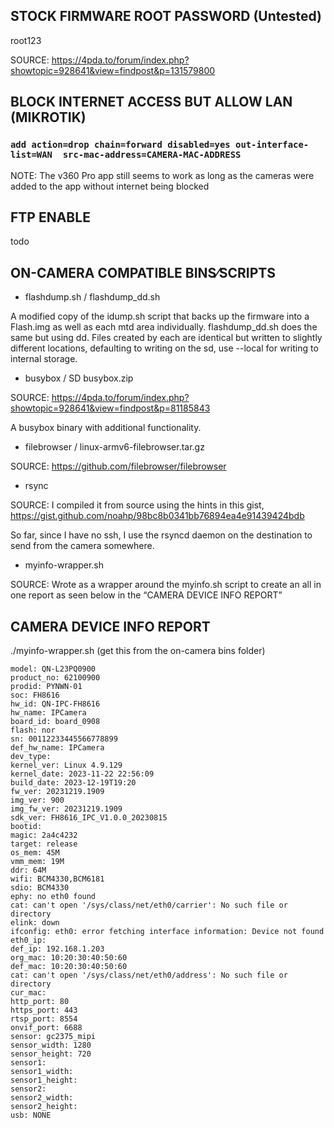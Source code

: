 ## STOCK FIRMWARE ROOT PASSWORD (Untested)

root123


SOURCE: <https://4pda.to/forum/index.php?showtopic=928641&view=findpost&p=131579800>


## BLOCK INTERNET ACCESS BUT ALLOW LAN (MIKROTIK)

### `add action=drop chain=forward disabled=yes out-interface-list=WAN  src-mac-address=CAMERA-MAC-ADDRESS`

NOTE: The v360 Pro app still seems to work as long as the cameras were added to the app without internet being blocked


## FTP ENABLE

todo

## ON-CAMERA COMPATIBLE BINS⁄SCRIPTS

* flashdump.sh / flashdump_dd.sh

A modified copy of the idump.sh script that backs up the firmware into a Flash.img as well as each mtd area individually. flashdump_dd.sh does the same but using dd. Files created by each are identical but written to slightly different locations, defaulting to writing on the sd, use --local for writing to internal storage. 


* busybox / SD busybox.zip

SOURCE: <https://4pda.to/forum/index.php?showtopic=928641&view=findpost&p=81185843>

A busybox binary with additional functionality.


* filebrowser / linux-armv6-filebrowser.tar.gz

SOURCE: <https://github.com/filebrowser/filebrowser>


* rsync

SOURCE: I compiled it from source using the hints in this gist, <https://gist.github.com/noahp/98bc8b0341bb76894ea4e91439424bdb>

So far, since I have no ssh, I use the rsyncd daemon on the destination to send from the camera somewhere.


* myinfo-wrapper.sh

SOURCE: Wrote as a wrapper around the myinfo.sh script to create an all in one report as seen below in the “CAMERA DEVICE INFO REPORT”

## CAMERA DEVICE INFO REPORT

./myinfo-wrapper.sh (get this from the on-camera bins folder)

```brand: QianNiao
model: QN-L23PQ0900
product_no: 62100900
prodid: PYNWN-01
soc: FH8616
hw_id: QN-IPC-FH8616
hw_name: IPCamera
board_id: board_0908
flash: nor
sn: 00112233445566778899
def_hw_name: IPCamera
dev_type:
kernel_ver: Linux 4.9.129
kernel_date: 2023-11-22 22:56:09
build_date: 2023-12-19T19:20
fw_ver: 20231219.1909
img_ver: 900
img_fw_ver: 20231219.1909
sdk_ver: FH8616_IPC_V1.0.0_20230815
bootid:
magic: 2a4c4232
target: release
os_mem: 45M
vmm_mem: 19M
ddr: 64M
wifi: BCM4330,BCM6181
sdio: BCM4330
ephy: no eth0 found
cat: can't open '/sys/class/net/eth0/carrier': No such file or directory
elink: down
ifconfig: eth0: error fetching interface information: Device not found
eth0_ip:
def_ip: 192.168.1.203
org_mac: 10:20:30:40:50:60
def_mac: 10:20:30:40:50:60
cat: can't open '/sys/class/net/eth0/address': No such file or directory
cur_mac:
http_port: 80
https_port: 443
rtsp_port: 8554
onvif_port: 6688
sensor: gc2375_mipi
sensor_width: 1280
sensor_height: 720
sensor1:
sensor1_width:
sensor1_height:
sensor2:
sensor2_width:
sensor2_height:
usb: NONE
```



